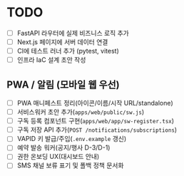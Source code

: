 # TODO

- [ ] FastAPI 라우터에 실제 비즈니스 로직 추가
- [ ] Next.js 페이지에 서버 데이터 연결
- [ ] CI에 테스트 러너 추가 (pytest, vitest)
- [ ] 인프라 IaC 설계 초안 작성
## PWA / 알림 (모바일 웹 우선)
- [ ] PWA 매니페스트 정리(아이콘/이름/시작 URL/standalone)
- [ ] 서비스워커 초안 추가(`apps/web/public/sw.js`)
- [ ] 구독 등록 컴포넌트 구현(`apps/web/app/sw-register.tsx`)
- [ ] 구독 저장 API 추가(`POST /notifications/subscriptions`)
- [ ] VAPID 키 발급/주입(`.env.example` 갱신)
- [ ] 예약 발송 워커(공지/행사 D-3/D-1)
- [ ] 권한 온보딩 UX(대시보드 안내)
- [ ] SMS 채널 보류 표기 및 폴백 정책 문서화
